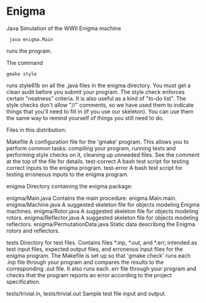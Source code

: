 Enigma
======

Java Simulation of the WWII Enigma machine

     java enigma.Main

runs the program.

The command

    gmake style

runs style61b on all the .java files in the enigma directory.  You
must get a clean audit before you submit your program.  The style
check enforces certain "neatness" criteria.  It is also useful as a
kind of "to-do list".  The style checks don't allow "//" comments, so
we have used them to indicate things that you'll need to fill in (if
you use our skeleton).  You can use them the same way to remind
yourself of things you still need to do.


Files in this distribution:

Makefile
          A configuration file for the 'gmake' program.  This allows
          you to perform common tasks: compiling your program, running
          tests and performing style checks on it, cleaning up
          unneeded files.  See the comment at the top of the file for 
          details.
test-correct
          A bash test script for testing correct inputs to the enigma program.
test-error
          A bash test script for testing erroneous inputs to the enigma program.

enigma    Directory containing the enigma package:

  enigma/Main.java
              Contains the main procedure: enigma.Main.main.
  enigma/Machine.java
              A suggested skeleton file for objects modeling Enigma
              machines.
  enigma/Rotor.java
              A suggested skeleton file for objects modeling rotors.
  enigma/Reflector.java
              A suggested skeleton file for objects modeling reflectors.
  enigma/PermutationData.java
              Static data describing the Enigma rotors and reflectors.
              
tests      Directory for test files.
              Contains files *.inp, *.out, and *.err, intended as test input
              files, expected output files, and erroneous input files
              for the enigma program.
              The Makefile is set up so that 'gmake check' runs each
              .inp file through your program and compares the
              results to the corresponding .out file.  It also runs each
              .err file through your program and checks that the program 
              reports an error according to the project specification.

   tests/trivial.in, tests/trivial.out
              Sample test file input and output.



